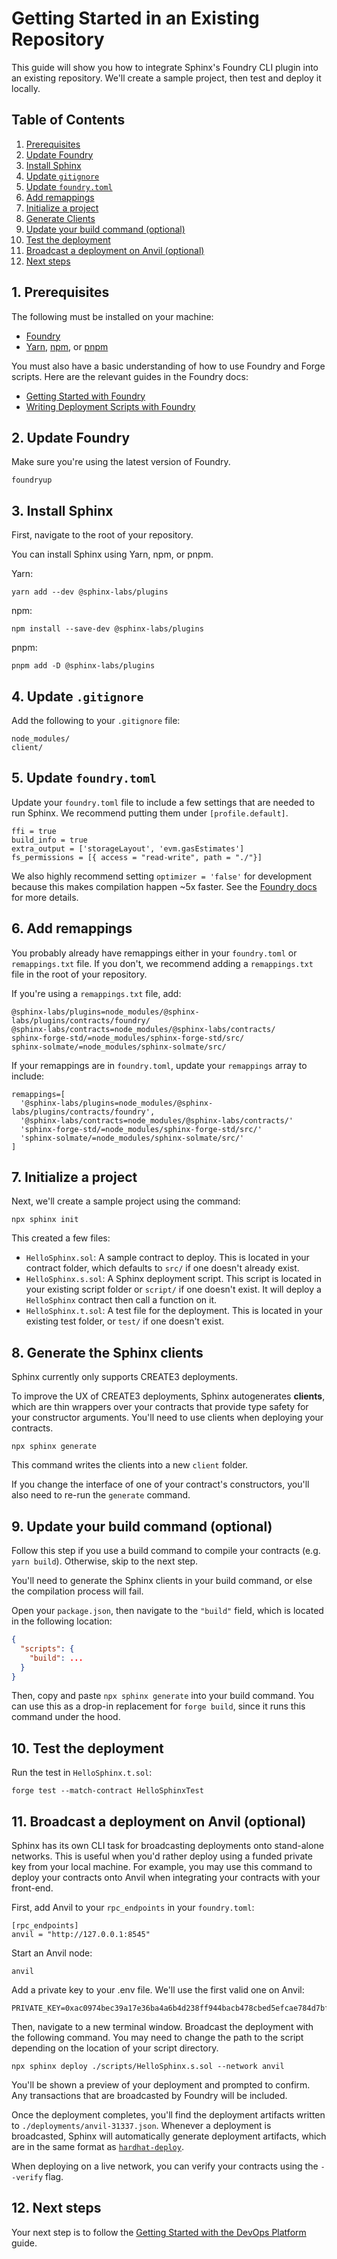 # Getting Started in an Existing Repository

This guide will show you how to integrate Sphinx's Foundry CLI plugin into an existing repository. We'll create a sample project, then test and deploy it locally.

## Table of Contents

1. [Prerequisites](#1-prerequisites)
2. [Update Foundry](#2-update-foundry)
3. [Install Sphinx](#3-install-sphinx)
4. [Update `gitignore`](#4-update-gitignore)
5. [Update `foundry.toml`](#5-update-foundrytoml)
6. [Add remappings](#6-add-remappings)
7. [Initialize a project](#7-initialize-a-project)
8. [Generate Clients](#8-generate-clients)
9. [Update your build command (optional)](#9-update-your-build-command-optional)
10. [Test the deployment](#10-test-the-deployment)
11. [Broadcast a deployment on Anvil (optional)](#11-broadcast-a-deployment-on-anvil-optional)
12. [Next steps](#12-next-steps)

## 1. Prerequisites

The following must be installed on your machine:
- [Foundry](https://book.getfoundry.sh/getting-started/installation)
- [Yarn](https://classic.yarnpkg.com/lang/en/docs/install/), [npm](https://docs.npmjs.com/downloading-and-installing-node-js-and-npm), or [pnpm](https://pnpm.io/installation)

You must also have a basic understanding of how to use Foundry and Forge scripts. Here are the relevant guides in the Foundry docs:
* [Getting Started with Foundry](https://book.getfoundry.sh/getting-started/first-steps)
* [Writing Deployment Scripts with Foundry](https://book.getfoundry.sh/tutorials/solidity-scripting)

## 2. Update Foundry

Make sure you're using the latest version of Foundry.

```
foundryup
```

## 3. Install Sphinx

First, navigate to the root of your repository.

You can install Sphinx using Yarn, npm, or pnpm.

Yarn:
```
yarn add --dev @sphinx-labs/plugins
```

npm:
```
npm install --save-dev @sphinx-labs/plugins
```

pnpm:
```
pnpm add -D @sphinx-labs/plugins
```

## 4. Update `.gitignore`

Add the following to your `.gitignore` file:
```
node_modules/
client/
```

## 5. Update `foundry.toml`

Update your `foundry.toml` file to include a few settings that are needed to run Sphinx. We recommend putting them under `[profile.default]`.

```
ffi = true
build_info = true
extra_output = ['storageLayout', 'evm.gasEstimates']
fs_permissions = [{ access = "read-write", path = "./"}]
```

We also highly recommend setting `optimizer = 'false'` for development because this makes compilation happen ~5x faster. See the [Foundry docs](https://book.getfoundry.sh/reference/forge/forge-build?highlight=optimizer#conditional-optimizer-usage) for more details.

## 6. Add remappings

You probably already have remappings either in your `foundry.toml` or `remappings.txt` file. If you don't, we recommend adding a `remappings.txt` file in the root of your repository.

If you're using a `remappings.txt` file, add:
```
@sphinx-labs/plugins=node_modules/@sphinx-labs/plugins/contracts/foundry/
@sphinx-labs/contracts=node_modules/@sphinx-labs/contracts/
sphinx-forge-std/=node_modules/sphinx-forge-std/src/
sphinx-solmate/=node_modules/sphinx-solmate/src/
```

If your remappings are in `foundry.toml`, update your `remappings` array to include:
```
remappings=[
  '@sphinx-labs/plugins=node_modules/@sphinx-labs/plugins/contracts/foundry',
  '@sphinx-labs/contracts=node_modules/@sphinx-labs/contracts/'
  'sphinx-forge-std/=node_modules/sphinx-forge-std/src/'
  'sphinx-solmate/=node_modules/sphinx-solmate/src/'
]
```

## 7. Initialize a project

Next, we'll create a sample project using the command:
```
npx sphinx init
```

This created a few files:
- `HelloSphinx.sol`: A sample contract to deploy. This is located in your contract folder, which defaults to `src/` if one doesn't already exist.
- `HelloSphinx.s.sol`: A Sphinx deployment script. This script is located in your existing script folder or `script/` if one doesn't exist. It will deploy a `HelloSphinx` contract then call a function on it.
- `HelloSphinx.t.sol`: A test file for the deployment. This is located in your existing test folder, or `test/` if one doesn't exist.

## 8. Generate the Sphinx clients

Sphinx currently only supports CREATE3 deployments.

To improve the UX of CREATE3 deployments, Sphinx autogenerates **clients**, which are thin wrappers over your contracts that provide type safety for your constructor arguments. You'll need to use clients when deploying your contracts.

```
npx sphinx generate
```

This command writes the clients into a new `client` folder.

If you change the interface of one of your contract's constructors, you'll also need to re-run the `generate` command.

## 9. Update your build command (optional)

Follow this step if you use a build command to compile your contracts (e.g. `yarn build`). Otherwise, skip to the next step.

You'll need to generate the Sphinx clients in your build command, or else the compilation process will fail.

Open your `package.json`, then navigate to the `"build"` field, which is located in the following location:
```json
{
  "scripts": {
    "build": ...
  }
}
```

Then, copy and paste `npx sphinx generate` into your build command. You can use this as a drop-in replacement for `forge build`, since it runs this command under the hood.

## 10. Test the deployment

Run the test in `HelloSphinx.t.sol`:
```
forge test --match-contract HelloSphinxTest
```

## 11. Broadcast a deployment on Anvil (optional)

Sphinx has its own CLI task for broadcasting deployments onto stand-alone networks. This is useful when you'd rather deploy using a funded private key from your local machine. For example, you may use this command to deploy your contracts onto Anvil when integrating your contracts with your front-end.

First, add Anvil to your `rpc_endpoints` in your `foundry.toml`:
```
[rpc_endpoints]
anvil = "http://127.0.0.1:8545"
```

Start an Anvil node:
```
anvil
```

Add a private key to your .env file. We'll use the first valid one on Anvil:
```
PRIVATE_KEY=0xac0974bec39a17e36ba4a6b4d238ff944bacb478cbed5efcae784d7bf4f2ff80
```

Then, navigate to a new terminal window. Broadcast the deployment with the following command. You may need to change the path to the script depending on the location of your script directory.

```
npx sphinx deploy ./scripts/HelloSphinx.s.sol --network anvil
```

You'll be shown a preview of your deployment and prompted to confirm. Any transactions that are broadcasted by Foundry will be included.

Once the deployment completes, you'll find the deployment artifacts written to `./deployments/anvil-31337.json`. Whenever a deployment is broadcasted, Sphinx will automatically generate deployment artifacts, which are in the same format as [`hardhat-deploy`](https://github.com/wighawag/hardhat-deploy).

When deploying on a live network, you can verify your contracts using the `--verify` flag.

## 12. Next steps

Your next step is to follow the [Getting Started with the DevOps Platform](https://github.com/sphinx-labs/sphinx/blob/develop/docs/ops-getting-started.md) guide.
